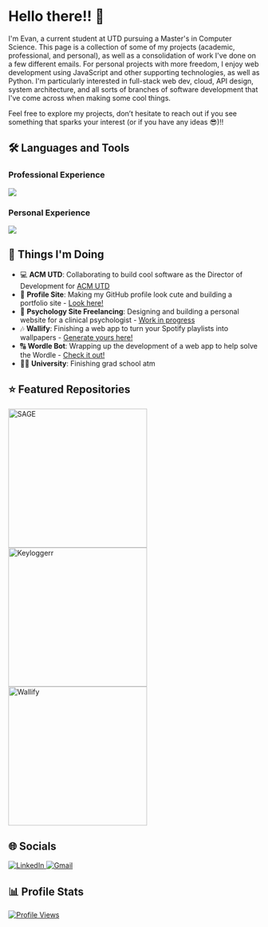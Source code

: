 # Hello there!! 👋
I'm Evan, a current student at UTD pursuing a Master's in Computer Science. This page is a collection of some of my projects (academic, professional, and personal), as well as a consolidation of work I've done on a few different emails. For personal projects with more freedom, I enjoy web development using JavaScript and other supporting technologies, as well as Python. I'm particularly interested in full-stack web dev, cloud, API design, system architecture, and all sorts of branches of software development that I've come across when making some cool things.

Feel free to explore my projects, don’t hesitate to reach out if you see something that sparks your interest (or if you have any ideas 😎)!!

## 🛠️ Languages and Tools
### Professional Experience
<p align="left"> <a href="https://github.com/emw8105"><img src="https://skillicons.dev/icons?i=azure,github,aws,postman,cs,spring,maven,nodejs,react,express,js,ts,css,html,"> </a> </p>

### Personal Experience
<p align="left"> <a href="https://github.com/emw8105"><img src="https://skillicons.dev/icons?i=firebase,supabase,mongodb,dynamodb,gcp,vercel,github,aws,postman,cloudflare,nginx,docker,go,c,cpp,cs,java,py,selenium,fastapi,nodejs,react,next,svelte,express,js,ts,css,html,tailwind,flutter,dart,androidstudio,gradle,figma,bash,terraform"> </a> </p>

## 📌 Things I'm Doing
- 💻 **ACM UTD**: Collaborating to build cool software as the Director of Development for [ACM UTD](https://github.com/acmutd)
- 🎨 **Profile Site**: Making my GitHub profile look cute and building a portfolio site - [Look here!](https://github.com/emw8105/portfolio)
- 🧠 **Psychology Site Freelancing**: Designing and building a personal website for a clinical psychologist - [Work in progress](https://github.com/emw8105/ishan-psych-profile)
- 🎶 **Wallify**: Finishing a web app to turn your Spotify playlists into wallpapers - [Generate yours here!](https://github.com/emw8105/Wallify)
- 🔠 **Wordle Bot**: Wrapping up the development of a web app to help solve the Wordle - [Check it out!](https://github.com/emw8105/wordle-solver)
- 🧑‍🎓 **University**: Finishing grad school atm

## ⭐ Featured Repositories
<p align="left">
  <a href="https://github.com/acmutd/sage-site"><img width="278" src="https://denvercoder1-github-readme-stats.vercel.app/api/pin/?username=TheSAGEProject&repo=SAGE&theme=react&bg_color=1F222E&title_color=F8D866&hide_border=true&icon_color=F8D866&show_icons=false" alt="SAGE"></a>
  <a href="https://github.com/emw8105/keylogger"><img width="278" src="https://denvercoder1-github-readme-stats.vercel.app/api/pin/?username=emw8105&repo=keylogger&theme=react&bg_color=1F222E&title_color=F8D866&hide_border=true&icon_color=F8D866&show_icons=false" alt="Keyloggerr"></a>
  <a href="https://github.com/emw8105/Wallify"><img width="278" src="https://denvercoder1-github-readme-stats.vercel.app/api/pin/?username=emw8105&repo=SpotiWall&theme=react&bg_color=1F222E&title_color=F8D866&hide_border=true&icon_color=F8D866&show_icons=false" alt="Wallify"></a>
</p>

## 🌐 Socials

<p align="left">
  <a href="https://www.linkedin.com/in/evan-wright-718a15258/">
    <img src="https://img.shields.io/badge/LinkedIn-blue?style=for-the-badge&logo=linkedin&logoColor=white" alt="LinkedIn">
  </a>
  <a href="mailto:evanmatt.wright@gmail.com">
    <img src="https://img.shields.io/badge/Gmail-red?style=for-the-badge&logo=gmail&logoColor=white" alt="Gmail">
  </a>
</p>

## 📊 Profile Stats

<!---
[![Top Langs](https://github-readme-stats.vercel.app/api/top-langs/?username=emw8105&layout=compact&theme=prussian)](https://github.com/anuraghazra/github-readme-stats)
--->
<!---
![Evan's GitHub stats](https://github-readme-stats.vercel.app/api?username=emw8105&show_icons=true&theme=radical)
--->

<p align="left">
  <a href="https://github.com/emw8105">
    <img src="https://komarev.com/ghpvc/?username=emw8105&style=for-the-badge&color=blue" alt="Profile Views">
  </a>
</p>
